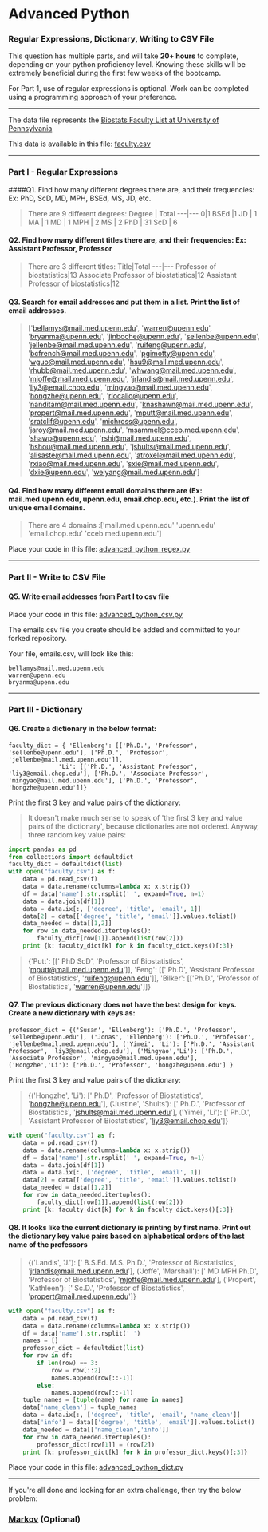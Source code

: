 # Advanced Python    

### Regular Expressions, Dictionary, Writing to CSV File  

This question has multiple parts, and will take **20+ hours** to complete, depending on your python proficiency level.  Knowing these skills will be extremely beneficial during the first few weeks of the bootcamp.

For Part 1, use of regular expressions is optional.  Work can be completed using a programming approach of your preference. 

---

The data file represents the [Biostats Faculty List at University of Pennsylvania](http://www.med.upenn.edu/cceb/biostat/faculty.shtml)

This data is available in this file:  [faculty.csv](python/faculty.csv)

--- 

### Part I - Regular Expressions  


####Q1. Find how many different degrees there are, and their frequencies: Ex:  PhD, ScD, MD, MPH, BSEd, MS, JD, etc.

>There are 9 different degrees:
> Degree | Total
> ---|---
> 0|1
> BSEd |1
> JD   |    1
> MA    |   1
> MD     |  1
> MPH     | 2
> MS     |  2
> PhD   |  31
> ScD   |   6



#### Q2. Find how many different titles there are, and their frequencies:  Ex:  Assistant Professor, Professor

>There are 3 different titles: 
> Title|Total
> ---|---
> Professor of biostatistics|13
> Associate Professor of biostatistics|12
> Assistant Professor of biostatistics|12


#### Q3. Search for email addresses and put them in a list.  Print the list of email addresses.

>['bellamys@mail.med.upenn.edu', 'warren@upenn.edu', 'bryanma@upenn.edu', 'jinboche@upenn.edu', 'sellenbe@upenn.edu', 'jellenbe@mail.med.upenn.edu', 'ruifeng@upenn.edu', 'bcfrench@mail.med.upenn.edu', 'pgimotty@upenn.edu', 'wguo@mail.med.upenn.edu', 'hsu9@mail.med.upenn.edu', 'rhubb@mail.med.upenn.edu', 'whwang@mail.med.upenn.edu', 'mjoffe@mail.med.upenn.edu', 'jrlandis@mail.med.upenn.edu', 'liy3@email.chop.edu', 'mingyao@mail.med.upenn.edu', 'hongzhe@upenn.edu', 'rlocalio@upenn.edu', 'nanditam@mail.med.upenn.edu', 'knashawn@mail.med.upenn.edu', 'propert@mail.med.upenn.edu', 'mputt@mail.med.upenn.edu', 'sratclif@upenn.edu', 'michross@upenn.edu', 'jaroy@mail.med.upenn.edu', 'msammel@cceb.med.upenn.edu', 'shawp@upenn.edu', 'rshi@mail.med.upenn.edu', 'hshou@mail.med.upenn.edu', 'jshults@mail.med.upenn.edu', 'alisaste@mail.med.upenn.edu', 'atroxel@mail.med.upenn.edu', 'rxiao@mail.med.upenn.edu', 'sxie@mail.med.upenn.edu', 'dxie@upenn.edu', 'weiyang@mail.med.upenn.edu']


#### Q4. Find how many different email domains there are (Ex:  mail.med.upenn.edu, upenn.edu, email.chop.edu, etc.).  Print the list of unique email domains.

>There are 4 domains :['mail.med.upenn.edu' 'upenn.edu' 'email.chop.edu' 'cceb.med.upenn.edu']

Place your code in this file: [advanced_python_regex.py](python/advanced_python_regex.py)

---

### Part II - Write to CSV File

#### Q5.  Write email addresses from Part I to csv file

Place your code in this file: [advanced_python_csv.py](python/advanced_python_csv.py)

The emails.csv file you create should be added and committed to your forked repository.

Your file, emails.csv, will look like this:
```
bellamys@mail.med.upenn.edu
warren@upenn.edu
bryanma@upenn.edu
```

---

### Part III - Dictionary

#### Q6.  Create a dictionary in the below format:
```
faculty_dict = { 'Ellenberg': [['Ph.D.', 'Professor', 'sellenbe@upenn.edu'], ['Ph.D.', 'Professor', 'jellenbe@mail.med.upenn.edu']],
              'Li': [['Ph.D.', 'Assistant Professor', 'liy3@email.chop.edu'], ['Ph.D.', 'Associate Professor', 'mingyao@mail.med.upenn.edu'], ['Ph.D.', 'Professor', 'hongzhe@upenn.edu']]}
```
Print the first 3 key and value pairs of the dictionary:

> It doesn't make much sense to speak of 'the first 3 key and value pairs of the dictionary', because dictionaries are not ordered. Anyway, three random key value pairs:
```python
import pandas as pd
from collections import defaultdict
faculty_dict = defaultdict(list)
with open("faculty.csv") as f:
    data = pd.read_csv(f)
    data = data.rename(columns=lambda x: x.strip())
    df = data['name'].str.rsplit(' ', expand=True, n=1)
    data = data.join(df[1])
    data = data.ix[:, ['degree', 'title', 'email', 1]]
    data[2] = data[['degree', 'title', 'email']].values.tolist()
    data_needed = data[[1,2]]
    for row in data_needed.itertuples():
        faculty_dict[row[1]].append(list(row[2]))
    print {k: faculty_dict[k] for k in faculty_dict.keys()[:3]}
```

> {'Putt': [[' PhD ScD', 'Professor of Biostatistics', 'mputt@mail.med.upenn.edu']], 'Feng': [[' Ph.D', 'Assistant Professor of Biostatistics', 'ruifeng@upenn.edu']], 'Bilker': [['Ph.D.', 'Professor of Biostatistics', 'warren@upenn.edu']]}

#### Q7.  The previous dictionary does not have the best design for keys.  Create a new dictionary with keys as:

```
professor_dict = {('Susan', 'Ellenberg'): ['Ph.D.', 'Professor', 'sellenbe@upenn.edu'], ('Jonas', 'Ellenberg'): ['Ph.D.', 'Professor', 'jellenbe@mail.med.upenn.edu'], ('Yimei', 'Li'): ['Ph.D.', 'Assistant Professor', 'liy3@email.chop.edu'], ('Mingyao','Li'): ['Ph.D.', 'Associate Professor', 'mingyao@mail.med.upenn.edu'], ('Hongzhe','Li'): ['Ph.D.', 'Professor', 'hongzhe@upenn.edu'] }
```

Print the first 3 key and value pairs of the dictionary:

> {('Hongzhe', 'Li'): [' Ph.D', 'Professor of Biostatistics', 'hongzhe@upenn.edu'], ('Justine', 'Shults'): [' Ph.D.', 'Professor of Biostatistics', 'jshults@mail.med.upenn.edu'], ('Yimei', 'Li'): [' Ph.D.', 'Assistant Professor of Biostatistics', 'liy3@email.chop.edu']}

```python
with open("faculty.csv") as f:
    data = pd.read_csv(f)
    data = data.rename(columns=lambda x: x.strip())
    df = data['name'].str.rsplit(' ', expand=True, n=1)
    data = data.join(df[1])
    data = data.ix[:, ['degree', 'title', 'email', 1]]
    data[2] = data[['degree', 'title', 'email']].values.tolist()
    data_needed = data[[1,2]]
    for row in data_needed.itertuples():
        faculty_dict[row[1]].append(list(row[2]))
    print {k: faculty_dict[k] for k in faculty_dict.keys()[:3]}
```

#### Q8.  It looks like the current dictionary is printing by first name.  Print out the dictionary key value pairs based on alphabetical orders of the last name of the professors

>{('Landis', 'J.'): [' B.S.Ed. M.S. Ph.D.', 'Professor of Biostatistics', 'jrlandis@mail.med.upenn.edu'], ('Joffe', 'Marshall'): [' MD MPH Ph.D', 'Professor of Biostatistics', 'mjoffe@mail.med.upenn.edu'], ('Propert', 'Kathleen'): [' Sc.D.', 'Professor of Biostatistics', 'propert@mail.med.upenn.edu']}

```python
with open("faculty.csv") as f:
    data = pd.read_csv(f)
    data = data.rename(columns=lambda x: x.strip())
    df = data['name'].str.rsplit(' ')
    names = []
    professor_dict = defaultdict(list)
    for row in df:
        if len(row) == 3:
            row = row[::2]
            names.append(row[::-1])
        else:
            names.append(row[::-1])
    tuple_names = [tuple(name) for name in names]
    data['name_clean'] = tuple_names
    data = data.ix[:, ['degree', 'title', 'email', 'name_clean']]
    data['info'] = data[['degree', 'title', 'email']].values.tolist()
    data_needed = data[['name_clean','info']]
    for row in data_needed.itertuples():
        professor_dict[row[1]] = (row[2])
    print {k: professor_dict[k] for k in professor_dict.keys()[:3]}
```

Place your code in this file: [advanced_python_dict.py](python/advanced_python_dict.py)

--- 

If you're all done and looking for an extra challenge, then try the below problem:  

### [Markov](python/markov.py) (Optional)

